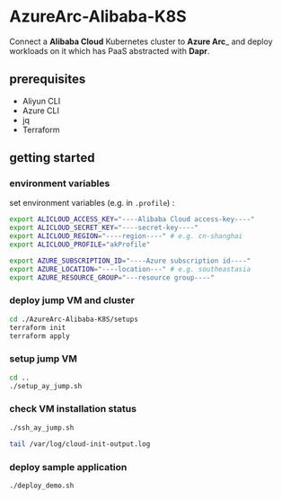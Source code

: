 # AzureArc-Alibaba-K8S

Connect a __Alibaba Cloud__ Kubernetes cluster to __Azure Arc___ and deploy workloads on it which has PaaS abstracted with __Dapr__.

## prerequisites

- Aliyun CLI
- Azure CLI
- jq
- Terraform

## getting started

### environment variables

set environment variables (e.g. in `.profile`) :

```bash
export ALICLOUD_ACCESS_KEY="----Alibaba Cloud access-key----"
export ALICLOUD_SECRET_KEY="----secret-key----"
export ALICLOUD_REGION="----region----" # e.g. cn-shanghai
export ALICLOUD_PROFILE="akProfile"

export AZURE_SUBSCRIPTION_ID="----Azure subscription id----"
export AZURE_LOCATION="----location---" # e.g. southeastasia
export AZURE_RESOURCE_GROUP="---resource group----"
```

### deploy jump VM and cluster

```bash
cd ./AzureArc-Alibaba-K8S/setups
terraform init
terraform apply
```

### setup jump VM

```bash
cd ..
./setup_ay_jump.sh
```

### check VM installation status

```bash
./ssh_ay_jump.sh

tail /var/log/cloud-init-output.log
```

### deploy sample application

```bash
./deploy_demo.sh
```
